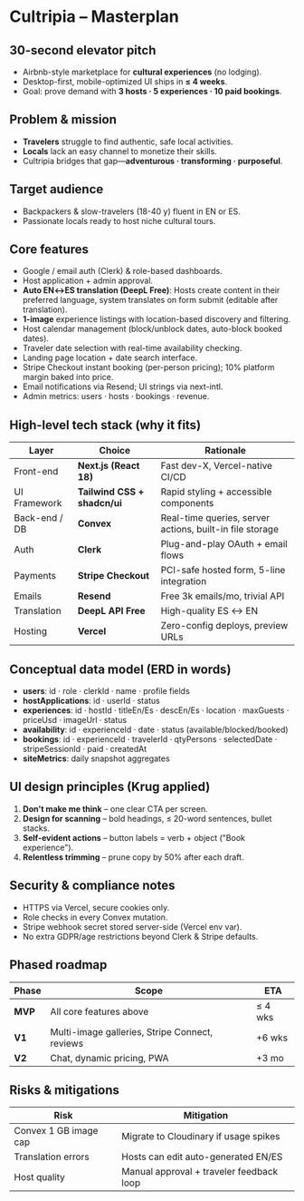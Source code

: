 # Cultripia – Masterplan

## 30-second elevator pitch

- Airbnb-style marketplace for **cultural experiences** (no lodging).
- Desktop-first, mobile-optimized UI ships in **≤ 4 weeks**.
- Goal: prove demand with **3 hosts · 5 experiences · 10 paid bookings**.

## Problem & mission

- **Travelers** struggle to find authentic, safe local activities.
- **Locals** lack an easy channel to monetize their skills.
- Cultripia bridges that gap—**adventurous · transforming · purposeful**.

## Target audience

- Backpackers & slow-travelers (18-40 y) fluent in EN or ES.
- Passionate locals ready to host niche cultural tours.

## Core features

- Google / email auth (Clerk) & role-based dashboards.
- Host application + admin approval.
- **Auto EN↔ES translation (DeepL Free)**: Hosts create content in their preferred language, system translates on form submit (editable after translation).
- **1-image** experience listings with location-based discovery and filtering.
- Host calendar management (block/unblock dates, auto-block booked dates).
- Traveler date selection with real-time availability checking.
- Landing page location + date search interface.
- Stripe Checkout instant booking (per-person pricing); 10% platform margin baked into price.
- Email notifications via Resend; UI strings via next-intl.
- Admin metrics: users · hosts · bookings · revenue.

## High-level tech stack (why it fits)

| Layer         | Choice                       | Rationale                                                |
| ------------- | ---------------------------- | -------------------------------------------------------- |
| Front-end     | **Next.js (React 18)**       | Fast dev-X, Vercel-native CI/CD                          |
| UI Framework  | **Tailwind CSS + shadcn/ui** | Rapid styling + accessible components                    |
| Back-end / DB | **Convex**                   | Real-time queries, server actions, built-in file storage |
| Auth          | **Clerk**                    | Plug-and-play OAuth + email flows                        |
| Payments      | **Stripe Checkout**          | PCI-safe hosted form, 5-line integration                 |
| Emails        | **Resend**                   | Free 3k emails/mo, trivial API                           |
| Translation   | **DeepL API Free**           | High-quality ES ↔ EN                                    |
| Hosting       | **Vercel**                   | Zero-config deploys, preview URLs                        |

## Conceptual data model (ERD in words)

- **users**: id · role · clerkId · name · profile fields
- **hostApplications**: id · userId · status
- **experiences**: id · hostId · titleEn/Es · descEn/Es · location · maxGuests · priceUsd · imageUrl · status
- **availability**: id · experienceId · date · status (available/blocked/booked)
- **bookings**: id · experienceId · travelerId · qtyPersons · selectedDate · stripeSessionId · paid · createdAt
- **siteMetrics**: daily snapshot aggregates

## UI design principles (Krug applied)

1. **Don't make me think** – one clear CTA per screen.
2. **Design for scanning** – bold headings, ≤ 20-word sentences, bullet stacks.
3. **Self-evident actions** – button labels = verb + object ("Book experience").
4. **Relentless trimming** – prune copy by 50% after each draft.

## Security & compliance notes

- HTTPS via Vercel, secure cookies only.
- Role checks in every Convex mutation.
- Stripe webhook secret stored server-side (Vercel env var).
- No extra GDPR/age restrictions beyond Clerk & Stripe defaults.

## Phased roadmap

| Phase   | Scope                                          | ETA     |
| ------- | ---------------------------------------------- | ------- |
| **MVP** | All core features above                        | ≤ 4 wks |
| **V1**  | Multi-image galleries, Stripe Connect, reviews | +6 wks  |
| **V2**  | Chat, dynamic pricing, PWA                     | +3 mo   |

## Risks & mitigations

| Risk                  | Mitigation                               |
| --------------------- | ---------------------------------------- |
| Convex 1 GB image cap | Migrate to Cloudinary if usage spikes    |
| Translation errors    | Hosts can edit auto-generated EN/ES      |
| Host quality          | Manual approval + traveler feedback loop |
